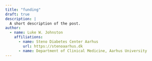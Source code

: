 ```yaml
---
title: "funding"
draft: true
description: |
  A short description of the post.
author:
  - name: Luke W. Johnston
    affiliations:
      - name: Steno Diabetes Center Aarhus
        url: https://stenoaarhus.dk
      - name: Department of Clinical Medicine, Aarhus University
---
```


